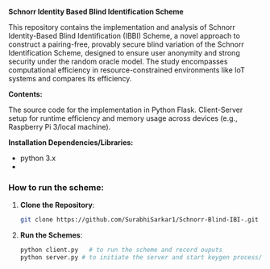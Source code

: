 **Schnorr Identity Based Blind Identification Scheme**

This repository contains the implementation and analysis of Schnorr Identity-Based Blind Identification (IBBI) Scheme, a novel approach to construct a pairing-free, provably secure blind variation of the Schnorr Identification Scheme, designed to ensure user anonymity and strong security under the random oracle model. The study encompasses computational efficiency in resource-constrained environments like IoT systems and compares its efficiency.




**Contents:**

The source code for the implementation in Python Flask.
Client-Server setup for runtime efficiency and memory usage across devices (e.g., Raspberry Pi 3/local machine).




**Installation Dependencies/Libraries:**
- python 3.x
- 
### How to run the scheme:

1. **Clone the Repository**:
   ```bash
   git clone https://github.com/SurabhiSarkar1/Schnorr-Blind-IBI-.git
   ```


2. **Run the Schemes**:
   ```bash
   python client.py   # to run the scheme and record ouputs
   python server.py # to initiate the server and start keygen process/verification process
   ```
